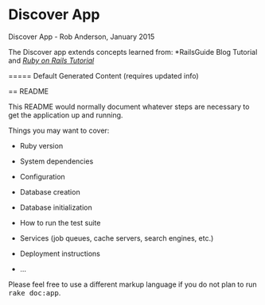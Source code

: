 # Discover App 

Discover App - Rob Anderson, January 2015

The Discover app extends concepts learned from:
*RailsGuide Blog Tutorial
and
[*Ruby on Rails Tutorial*](http://www.railstutorial.org/)



===== Default Generated Content (requires updated info)

== README

This README would normally document whatever steps are necessary to get the
application up and running.

Things you may want to cover:

* Ruby version

* System dependencies

* Configuration

* Database creation

* Database initialization

* How to run the test suite

* Services (job queues, cache servers, search engines, etc.)

* Deployment instructions

* ...


Please feel free to use a different markup language if you do not plan to run
<tt>rake doc:app</tt>.

